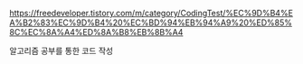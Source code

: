 https://freedeveloper.tistory.com/m/category/CodingTest/%EC%9D%B4%EA%B2%83%EC%9D%B4%20%EC%BD%94%EB%94%A9%20%ED%85%8C%EC%8A%A4%ED%8A%B8%EB%8B%A4

알고리즘 공부를 통한 코드 작성
